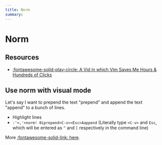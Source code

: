```yaml
---
title: Norm
summary:
---
```


Norm
===

Resources
---
- [:fontawesome-solid-play-circle: A Vid in which Vim Saves Me Hours & Hundreds of Clicks](https://www.youtube.com/watch?v=hraHAZ1-RaM)

Use norm with visual mode
---

Let's say I want to prepend the text "prepend" and append the text "append" to a
bunch of lines.

- Highlight lines
- `:'<,'>norm! 0iprepend<C-v><Esc>Aappend` (Literally type `<C-v>` and `Esc`,
    which will be entered as `^` and `[` respectively in the command line)

More [:fontawesome-solid-link: here](https://www.reddit.com/r/vim/comments/4ofv82/the_normal_command_is_really_cool/).
